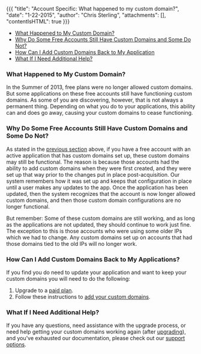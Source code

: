 {{{
  "title": "Account Specific: What happened to my custom domain?",
  "date": "1-22-2015",
  "author": "Chris Sterling",
  "attachments": [],
  "contentIsHTML": true
}}}

<ul>
<li><a href="#whathappened">What Happened to My Custom Domain?</a></li>
<li><a href="#whystill">Why Do Some Free Accounts Still Have Custom Domains and Some Do Not?</a></li>
<li><a href="#addcustom">How Can I Add Custom Domains Back to My Application</a></li>
<li><a href="#getsupport">What If I Need Additional Help?</a></li>
</ul>
<h3 id="whathappened">What Happened to My Custom Domain?</h3>
<p>In the Summer of 2013, free plans were no longer allowed custom domains. But some applications on these free accounts still have functioning custom domains. As some of you are discovering, however, that is not always a permanent thing. Depending on what you do to your applications, this ability can and does go away, causing your custom domains to cease functioning.</p>
<h3 id="whystill">Why Do Some Free Accounts Still Have Custom Domains and Some Do Not?</h3>
<p>As stated in the <a href="#whathappened">previous section</a> above, if you have a free account with an active application that has custom domains set up, these custom domains may still be functional. The reason is because those accounts had the ability to add custom domains when they were first created, and they were set up that way prior to the changes put in place post-acquisition. Our system remembers how it was set up and keeps that configuration in place until a user makes any updates to the app. Once the application has been updated, then the system recognizes that the account is now longer allowed custom domains, and then those custom domain configurations are no longer functional.</p>
<p>But remember: Some of these custom domains are still working, and as long as the applications are not updated, they should continue to work just fine. The exception to this is those accounts who were using some older IPs which we had to change. Any custom domains set up on accounts that had those domains tied to the old IPs will no longer work.</p>
<h3 id="addcustom">How Can I Add Custom Domains Back to My Applications?</h3>
<p>If you find you do need to update your application and want to keep your custom domains you will need to do the following:</p>
<ol>
<li>Upgrade to a <a href="https://www.appfog.com/pricing/">paid plan</a>.</li>
<li>Follow these instructions to <a href="/customize/custom-domain-names">add your custom domains</a>.</li>
</ol>
<h3 id="getsupport">What If I Need Additional Help?</h3>
<p>If you have any questions, need assistance with the upgrade process, or need help getting your custom domains working again (after <a href="https://www.appfog.com/pricing/">upgrading</a>), and you've exhausted our documentation, please check out our <a href="/home">support options</a>.</p>
